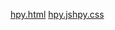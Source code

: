 
[hpy.html](https://github.com/user-attachments/files/22330198/hpy.html)
[hpy.js](https://github.com/user-attachments/files/22330200/hpy.js)[hpy.css](https://github.com/user-attachments/files/22330202/hpy.css)
